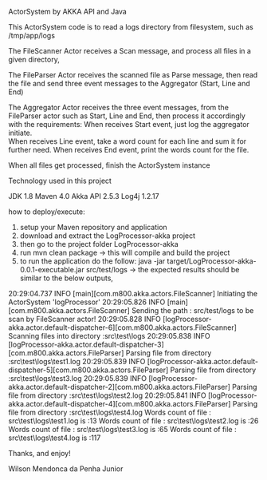 ActorSystem by AKKA API and Java

This ActorSystem code is to read a logs directory from filesystem, such as /tmp/app/logs

The FileScanner Actor receives a Scan message, and process all files in a given directory,

The FileParser Actor receives the scanned file as Parse message, then read the file and send three event messages to the Aggregator (Start, Line and End)

The Aggregator Actor receives the three event messages, from the FileParser actor such as Start, Line and End, then process it accordingly with the requirements:
	When receives Start event, just log the aggregator initiate.  
	When receives Line event, take a word count for each line and sum it for further need.
	When receives End event, print the words count for the file.
	
When all files get processed, finish the ActorSystem instance
 
Technology used in this project

JDK 1.8
Maven 4.0
Akka API 2.5.3
Log4j 1.2.17

how to deploy/execute:

1. setup your Maven repository and application
2. download and extract the LogProcessor-akka project
3. then go to the project folder LogProcessor-akka
4. run mvn clean package -> this will compile and build the project
5. to run the application do the follow:
   java -jar target/LogProcessor-akka-0.0.1-executable.jar src/test/logs -> the expected results should be similar to the below outputs,
   
20:29:04.737 INFO  [main][com.m800.akka.actors.FileScanner] Initiating the ActorSystem 'logProcessor'
20:29:05.826 INFO  [main][com.m800.akka.actors.FileScanner] Sending the path : src/test/logs to be scan by FileScanner actor!
20:29:05.828 INFO  [logProcessor-akka.actor.default-dispatcher-6][com.m800.akka.actors.FileScanner] Scanning files into directory :src\test\logs
20:29:05.838 INFO  [logProcessor-akka.actor.default-dispatcher-3][com.m800.akka.actors.FileParser] Parsing file from directory :src\test\logs\test1.log
20:29:05.839 INFO  [logProcessor-akka.actor.default-dispatcher-5][com.m800.akka.actors.FileParser] Parsing file from directory :src\test\logs\test3.log
20:29:05.839 INFO  [logProcessor-akka.actor.default-dispatcher-2][com.m800.akka.actors.FileParser] Parsing file from directory :src\test\logs\test2.log
20:29:05.841 INFO  [logProcessor-akka.actor.default-dispatcher-4][com.m800.akka.actors.FileParser] Parsing file from directory :src\test\logs\test4.log
Words count of file : src\test\logs\test1.log is :13
Words count of file : src\test\logs\test2.log is :26
Words count of file : src\test\logs\test3.log is :65
Words count of file : src\test\logs\test4.log is :117



Thanks, and enjoy!

Wilson Mendonca da Penha Junior

   
   
   
